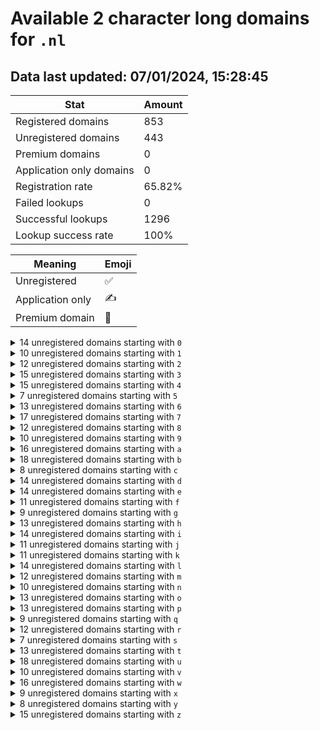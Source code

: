 # Available 2 character long domains for `.nl`

## Data last updated: 07/01/2024, 15:28:45

|Stat|Amount|
|--|--|
|Registered domains|853|
|Unregistered domains|443|
|Premium domains|0|
|Application only domains|0|
|Registration rate|65.82%|
|Failed lookups|0|
|Successful lookups|1296|
|Lookup success rate|100%|


|Meaning|Emoji|
|--|--|
|Unregistered|:white_check_mark:|
|Application only|:writing_hand:|
|Premium domain|:gem:|

<details>
<summary>14 unregistered domains starting with <bold><code>0</code></bold></summary>

|Type|Domain|
|--|--|
|:white_check_mark:|`00.nl`|
|:white_check_mark:|`01.nl`|
|:white_check_mark:|`02.nl`|
|:white_check_mark:|`06.nl`|
|:white_check_mark:|`09.nl`|
|:white_check_mark:|`0g.nl`|
|:white_check_mark:|`0h.nl`|
|:white_check_mark:|`0i.nl`|
|:white_check_mark:|`0j.nl`|
|:white_check_mark:|`0o.nl`|
|:white_check_mark:|`0p.nl`|
|:white_check_mark:|`0s.nl`|
|:white_check_mark:|`0t.nl`|
|:white_check_mark:|`0z.nl`|
</details>
<details>
<summary>10 unregistered domains starting with <bold><code>1</code></bold></summary>

|Type|Domain|
|--|--|
|:white_check_mark:|`14.nl`|
|:white_check_mark:|`17.nl`|
|:white_check_mark:|`18.nl`|
|:white_check_mark:|`19.nl`|
|:white_check_mark:|`1f.nl`|
|:white_check_mark:|`1g.nl`|
|:white_check_mark:|`1l.nl`|
|:white_check_mark:|`1u.nl`|
|:white_check_mark:|`1v.nl`|
|:white_check_mark:|`1z.nl`|
</details>
<details>
<summary>12 unregistered domains starting with <bold><code>2</code></bold></summary>

|Type|Domain|
|--|--|
|:white_check_mark:|`21.nl`|
|:white_check_mark:|`22.nl`|
|:white_check_mark:|`26.nl`|
|:white_check_mark:|`2c.nl`|
|:white_check_mark:|`2d.nl`|
|:white_check_mark:|`2g.nl`|
|:white_check_mark:|`2h.nl`|
|:white_check_mark:|`2i.nl`|
|:white_check_mark:|`2j.nl`|
|:white_check_mark:|`2k.nl`|
|:white_check_mark:|`2n.nl`|
|:white_check_mark:|`2x.nl`|
</details>
<details>
<summary>15 unregistered domains starting with <bold><code>3</code></bold></summary>

|Type|Domain|
|--|--|
|:white_check_mark:|`30.nl`|
|:white_check_mark:|`34.nl`|
|:white_check_mark:|`39.nl`|
|:white_check_mark:|`3j.nl`|
|:white_check_mark:|`3k.nl`|
|:white_check_mark:|`3l.nl`|
|:white_check_mark:|`3p.nl`|
|:white_check_mark:|`3q.nl`|
|:white_check_mark:|`3r.nl`|
|:white_check_mark:|`3s.nl`|
|:white_check_mark:|`3t.nl`|
|:white_check_mark:|`3u.nl`|
|:white_check_mark:|`3v.nl`|
|:white_check_mark:|`3w.nl`|
|:white_check_mark:|`3x.nl`|
</details>
<details>
<summary>15 unregistered domains starting with <bold><code>4</code></bold></summary>

|Type|Domain|
|--|--|
|:white_check_mark:|`43.nl`|
|:white_check_mark:|`46.nl`|
|:white_check_mark:|`47.nl`|
|:white_check_mark:|`48.nl`|
|:white_check_mark:|`49.nl`|
|:white_check_mark:|`4a.nl`|
|:white_check_mark:|`4e.nl`|
|:white_check_mark:|`4f.nl`|
|:white_check_mark:|`4g.nl`|
|:white_check_mark:|`4l.nl`|
|:white_check_mark:|`4m.nl`|
|:white_check_mark:|`4n.nl`|
|:white_check_mark:|`4s.nl`|
|:white_check_mark:|`4v.nl`|
|:white_check_mark:|`4y.nl`|
</details>
<details>
<summary>7 unregistered domains starting with <bold><code>5</code></bold></summary>

|Type|Domain|
|--|--|
|:white_check_mark:|`5e.nl`|
|:white_check_mark:|`5f.nl`|
|:white_check_mark:|`5g.nl`|
|:white_check_mark:|`5h.nl`|
|:white_check_mark:|`5w.nl`|
|:white_check_mark:|`5x.nl`|
|:white_check_mark:|`5y.nl`|
</details>
<details>
<summary>13 unregistered domains starting with <bold><code>6</code></bold></summary>

|Type|Domain|
|--|--|
|:white_check_mark:|`62.nl`|
|:white_check_mark:|`6a.nl`|
|:white_check_mark:|`6b.nl`|
|:white_check_mark:|`6c.nl`|
|:white_check_mark:|`6d.nl`|
|:white_check_mark:|`6g.nl`|
|:white_check_mark:|`6h.nl`|
|:white_check_mark:|`6i.nl`|
|:white_check_mark:|`6j.nl`|
|:white_check_mark:|`6k.nl`|
|:white_check_mark:|`6l.nl`|
|:white_check_mark:|`6m.nl`|
|:white_check_mark:|`6x.nl`|
</details>
<details>
<summary>17 unregistered domains starting with <bold><code>7</code></bold></summary>

|Type|Domain|
|--|--|
|:white_check_mark:|`75.nl`|
|:white_check_mark:|`76.nl`|
|:white_check_mark:|`7e.nl`|
|:white_check_mark:|`7k.nl`|
|:white_check_mark:|`7l.nl`|
|:white_check_mark:|`7m.nl`|
|:white_check_mark:|`7n.nl`|
|:white_check_mark:|`7o.nl`|
|:white_check_mark:|`7p.nl`|
|:white_check_mark:|`7s.nl`|
|:white_check_mark:|`7t.nl`|
|:white_check_mark:|`7u.nl`|
|:white_check_mark:|`7v.nl`|
|:white_check_mark:|`7w.nl`|
|:white_check_mark:|`7x.nl`|
|:white_check_mark:|`7y.nl`|
|:white_check_mark:|`7z.nl`|
</details>
<details>
<summary>12 unregistered domains starting with <bold><code>8</code></bold></summary>

|Type|Domain|
|--|--|
|:white_check_mark:|`82.nl`|
|:white_check_mark:|`83.nl`|
|:white_check_mark:|`84.nl`|
|:white_check_mark:|`85.nl`|
|:white_check_mark:|`88.nl`|
|:white_check_mark:|`89.nl`|
|:white_check_mark:|`8e.nl`|
|:white_check_mark:|`8i.nl`|
|:white_check_mark:|`8j.nl`|
|:white_check_mark:|`8r.nl`|
|:white_check_mark:|`8y.nl`|
|:white_check_mark:|`8z.nl`|
</details>
<details>
<summary>10 unregistered domains starting with <bold><code>9</code></bold></summary>

|Type|Domain|
|--|--|
|:white_check_mark:|`93.nl`|
|:white_check_mark:|`94.nl`|
|:white_check_mark:|`99.nl`|
|:white_check_mark:|`9a.nl`|
|:white_check_mark:|`9b.nl`|
|:white_check_mark:|`9e.nl`|
|:white_check_mark:|`9f.nl`|
|:white_check_mark:|`9q.nl`|
|:white_check_mark:|`9r.nl`|
|:white_check_mark:|`9u.nl`|
</details>
<details>
<summary>16 unregistered domains starting with <bold><code>a</code></bold></summary>

|Type|Domain|
|--|--|
|:white_check_mark:|`a5.nl`|
|:white_check_mark:|`ab.nl`|
|:white_check_mark:|`ac.nl`|
|:white_check_mark:|`ad.nl`|
|:white_check_mark:|`ae.nl`|
|:white_check_mark:|`af.nl`|
|:white_check_mark:|`ag.nl`|
|:white_check_mark:|`ah.nl`|
|:white_check_mark:|`ai.nl`|
|:white_check_mark:|`ak.nl`|
|:white_check_mark:|`al.nl`|
|:white_check_mark:|`ap.nl`|
|:white_check_mark:|`aq.nl`|
|:white_check_mark:|`ar.nl`|
|:white_check_mark:|`aw.nl`|
|:white_check_mark:|`ax.nl`|
</details>
<details>
<summary>18 unregistered domains starting with <bold><code>b</code></bold></summary>

|Type|Domain|
|--|--|
|:white_check_mark:|`b0.nl`|
|:white_check_mark:|`b1.nl`|
|:white_check_mark:|`b2.nl`|
|:white_check_mark:|`b3.nl`|
|:white_check_mark:|`b4.nl`|
|:white_check_mark:|`bh.nl`|
|:white_check_mark:|`bk.nl`|
|:white_check_mark:|`bl.nl`|
|:white_check_mark:|`bo.nl`|
|:white_check_mark:|`bp.nl`|
|:white_check_mark:|`bq.nl`|
|:white_check_mark:|`bt.nl`|
|:white_check_mark:|`bu.nl`|
|:white_check_mark:|`bv.nl`|
|:white_check_mark:|`bw.nl`|
|:white_check_mark:|`bx.nl`|
|:white_check_mark:|`by.nl`|
|:white_check_mark:|`bz.nl`|
</details>
<details>
<summary>8 unregistered domains starting with <bold><code>c</code></bold></summary>

|Type|Domain|
|--|--|
|:white_check_mark:|`c0.nl`|
|:white_check_mark:|`c5.nl`|
|:white_check_mark:|`c6.nl`|
|:white_check_mark:|`c9.nl`|
|:white_check_mark:|`ch.nl`|
|:white_check_mark:|`ci.nl`|
|:white_check_mark:|`cj.nl`|
|:white_check_mark:|`cr.nl`|
</details>
<details>
<summary>14 unregistered domains starting with <bold><code>d</code></bold></summary>

|Type|Domain|
|--|--|
|:white_check_mark:|`d0.nl`|
|:white_check_mark:|`d4.nl`|
|:white_check_mark:|`d7.nl`|
|:white_check_mark:|`d8.nl`|
|:white_check_mark:|`d9.nl`|
|:white_check_mark:|`dc.nl`|
|:white_check_mark:|`df.nl`|
|:white_check_mark:|`dl.nl`|
|:white_check_mark:|`do.nl`|
|:white_check_mark:|`dp.nl`|
|:white_check_mark:|`dq.nl`|
|:white_check_mark:|`dr.nl`|
|:white_check_mark:|`ds.nl`|
|:white_check_mark:|`dz.nl`|
</details>
<details>
<summary>14 unregistered domains starting with <bold><code>e</code></bold></summary>

|Type|Domain|
|--|--|
|:white_check_mark:|`e4.nl`|
|:white_check_mark:|`e5.nl`|
|:white_check_mark:|`e6.nl`|
|:white_check_mark:|`ea.nl`|
|:white_check_mark:|`eb.nl`|
|:white_check_mark:|`eg.nl`|
|:white_check_mark:|`ej.nl`|
|:white_check_mark:|`ek.nl`|
|:white_check_mark:|`en.nl`|
|:white_check_mark:|`eo.nl`|
|:white_check_mark:|`ep.nl`|
|:white_check_mark:|`es.nl`|
|:white_check_mark:|`et.nl`|
|:white_check_mark:|`ez.nl`|
</details>
<details>
<summary>11 unregistered domains starting with <bold><code>f</code></bold></summary>

|Type|Domain|
|--|--|
|:white_check_mark:|`f2.nl`|
|:white_check_mark:|`f5.nl`|
|:white_check_mark:|`fb.nl`|
|:white_check_mark:|`fi.nl`|
|:white_check_mark:|`fl.nl`|
|:white_check_mark:|`fm.nl`|
|:white_check_mark:|`fn.nl`|
|:white_check_mark:|`fo.nl`|
|:white_check_mark:|`fu.nl`|
|:white_check_mark:|`fv.nl`|
|:white_check_mark:|`fw.nl`|
</details>
<details>
<summary>9 unregistered domains starting with <bold><code>g</code></bold></summary>

|Type|Domain|
|--|--|
|:white_check_mark:|`g2.nl`|
|:white_check_mark:|`g3.nl`|
|:white_check_mark:|`g8.nl`|
|:white_check_mark:|`g9.nl`|
|:white_check_mark:|`ge.nl`|
|:white_check_mark:|`gh.nl`|
|:white_check_mark:|`gi.nl`|
|:white_check_mark:|`gl.nl`|
|:white_check_mark:|`gz.nl`|
</details>
<details>
<summary>13 unregistered domains starting with <bold><code>h</code></bold></summary>

|Type|Domain|
|--|--|
|:white_check_mark:|`h1.nl`|
|:white_check_mark:|`h2.nl`|
|:white_check_mark:|`h3.nl`|
|:white_check_mark:|`h4.nl`|
|:white_check_mark:|`ha.nl`|
|:white_check_mark:|`hb.nl`|
|:white_check_mark:|`he.nl`|
|:white_check_mark:|`hq.nl`|
|:white_check_mark:|`hr.nl`|
|:white_check_mark:|`hs.nl`|
|:white_check_mark:|`hv.nl`|
|:white_check_mark:|`hw.nl`|
|:white_check_mark:|`hx.nl`|
</details>
<details>
<summary>14 unregistered domains starting with <bold><code>i</code></bold></summary>

|Type|Domain|
|--|--|
|:white_check_mark:|`i1.nl`|
|:white_check_mark:|`i4.nl`|
|:white_check_mark:|`i5.nl`|
|:white_check_mark:|`i6.nl`|
|:white_check_mark:|`i9.nl`|
|:white_check_mark:|`ie.nl`|
|:white_check_mark:|`if.nl`|
|:white_check_mark:|`ig.nl`|
|:white_check_mark:|`ih.nl`|
|:white_check_mark:|`im.nl`|
|:white_check_mark:|`ip.nl`|
|:white_check_mark:|`iq.nl`|
|:white_check_mark:|`ir.nl`|
|:white_check_mark:|`iw.nl`|
</details>
<details>
<summary>11 unregistered domains starting with <bold><code>j</code></bold></summary>

|Type|Domain|
|--|--|
|:white_check_mark:|`j3.nl`|
|:white_check_mark:|`j4.nl`|
|:white_check_mark:|`jc.nl`|
|:white_check_mark:|`jd.nl`|
|:white_check_mark:|`je.nl`|
|:white_check_mark:|`jf.nl`|
|:white_check_mark:|`jt.nl`|
|:white_check_mark:|`ju.nl`|
|:white_check_mark:|`jv.nl`|
|:white_check_mark:|`jw.nl`|
|:white_check_mark:|`jx.nl`|
</details>
<details>
<summary>11 unregistered domains starting with <bold><code>k</code></bold></summary>

|Type|Domain|
|--|--|
|:white_check_mark:|`k6.nl`|
|:white_check_mark:|`k7.nl`|
|:white_check_mark:|`k8.nl`|
|:white_check_mark:|`k9.nl`|
|:white_check_mark:|`kb.nl`|
|:white_check_mark:|`kc.nl`|
|:white_check_mark:|`kf.nl`|
|:white_check_mark:|`km.nl`|
|:white_check_mark:|`kn.nl`|
|:white_check_mark:|`ko.nl`|
|:white_check_mark:|`kx.nl`|
</details>
<details>
<summary>14 unregistered domains starting with <bold><code>l</code></bold></summary>

|Type|Domain|
|--|--|
|:white_check_mark:|`l5.nl`|
|:white_check_mark:|`l8.nl`|
|:white_check_mark:|`la.nl`|
|:white_check_mark:|`le.nl`|
|:white_check_mark:|`lf.nl`|
|:white_check_mark:|`lg.nl`|
|:white_check_mark:|`lh.nl`|
|:white_check_mark:|`li.nl`|
|:white_check_mark:|`lj.nl`|
|:white_check_mark:|`lk.nl`|
|:white_check_mark:|`lo.nl`|
|:white_check_mark:|`lu.nl`|
|:white_check_mark:|`lv.nl`|
|:white_check_mark:|`lw.nl`|
</details>
<details>
<summary>12 unregistered domains starting with <bold><code>m</code></bold></summary>

|Type|Domain|
|--|--|
|:white_check_mark:|`m0.nl`|
|:white_check_mark:|`m1.nl`|
|:white_check_mark:|`m6.nl`|
|:white_check_mark:|`m7.nl`|
|:white_check_mark:|`md.nl`|
|:white_check_mark:|`me.nl`|
|:white_check_mark:|`mh.nl`|
|:white_check_mark:|`mi.nl`|
|:white_check_mark:|`mo.nl`|
|:white_check_mark:|`mp.nl`|
|:white_check_mark:|`mq.nl`|
|:white_check_mark:|`mz.nl`|
</details>
<details>
<summary>10 unregistered domains starting with <bold><code>n</code></bold></summary>

|Type|Domain|
|--|--|
|:white_check_mark:|`na.nl`|
|:white_check_mark:|`ne.nl`|
|:white_check_mark:|`nf.nl`|
|:white_check_mark:|`ng.nl`|
|:white_check_mark:|`nl.nl`|
|:white_check_mark:|`nm.nl`|
|:white_check_mark:|`nq.nl`|
|:white_check_mark:|`nt.nl`|
|:white_check_mark:|`nu.nl`|
|:white_check_mark:|`nv.nl`|
</details>
<details>
<summary>13 unregistered domains starting with <bold><code>o</code></bold></summary>

|Type|Domain|
|--|--|
|:white_check_mark:|`o3.nl`|
|:white_check_mark:|`o4.nl`|
|:white_check_mark:|`o5.nl`|
|:white_check_mark:|`o6.nl`|
|:white_check_mark:|`o7.nl`|
|:white_check_mark:|`o8.nl`|
|:white_check_mark:|`od.nl`|
|:white_check_mark:|`oe.nl`|
|:white_check_mark:|`of.nl`|
|:white_check_mark:|`op.nl`|
|:white_check_mark:|`oq.nl`|
|:white_check_mark:|`ox.nl`|
|:white_check_mark:|`oy.nl`|
</details>
<details>
<summary>13 unregistered domains starting with <bold><code>p</code></bold></summary>

|Type|Domain|
|--|--|
|:white_check_mark:|`p0.nl`|
|:white_check_mark:|`p4.nl`|
|:white_check_mark:|`p5.nl`|
|:white_check_mark:|`pb.nl`|
|:white_check_mark:|`pc.nl`|
|:white_check_mark:|`pd.nl`|
|:white_check_mark:|`pe.nl`|
|:white_check_mark:|`ph.nl`|
|:white_check_mark:|`pl.nl`|
|:white_check_mark:|`ps.nl`|
|:white_check_mark:|`pt.nl`|
|:white_check_mark:|`pu.nl`|
|:white_check_mark:|`pv.nl`|
</details>
<details>
<summary>9 unregistered domains starting with <bold><code>q</code></bold></summary>

|Type|Domain|
|--|--|
|:white_check_mark:|`q6.nl`|
|:white_check_mark:|`q7.nl`|
|:white_check_mark:|`q8.nl`|
|:white_check_mark:|`q9.nl`|
|:white_check_mark:|`qn.nl`|
|:white_check_mark:|`qo.nl`|
|:white_check_mark:|`qp.nl`|
|:white_check_mark:|`qq.nl`|
|:white_check_mark:|`qt.nl`|
</details>
<details>
<summary>12 unregistered domains starting with <bold><code>r</code></bold></summary>

|Type|Domain|
|--|--|
|:white_check_mark:|`r0.nl`|
|:white_check_mark:|`r5.nl`|
|:white_check_mark:|`r6.nl`|
|:white_check_mark:|`r7.nl`|
|:white_check_mark:|`r8.nl`|
|:white_check_mark:|`r9.nl`|
|:white_check_mark:|`rc.nl`|
|:white_check_mark:|`rd.nl`|
|:white_check_mark:|`re.nl`|
|:white_check_mark:|`rj.nl`|
|:white_check_mark:|`rs.nl`|
|:white_check_mark:|`rv.nl`|
</details>
<details>
<summary>7 unregistered domains starting with <bold><code>s</code></bold></summary>

|Type|Domain|
|--|--|
|:white_check_mark:|`s3.nl`|
|:white_check_mark:|`s6.nl`|
|:white_check_mark:|`sf.nl`|
|:white_check_mark:|`sg.nl`|
|:white_check_mark:|`sh.nl`|
|:white_check_mark:|`sm.nl`|
|:white_check_mark:|`sy.nl`|
</details>
<details>
<summary>13 unregistered domains starting with <bold><code>t</code></bold></summary>

|Type|Domain|
|--|--|
|:white_check_mark:|`t2.nl`|
|:white_check_mark:|`t3.nl`|
|:white_check_mark:|`t4.nl`|
|:white_check_mark:|`t5.nl`|
|:white_check_mark:|`t6.nl`|
|:white_check_mark:|`tb.nl`|
|:white_check_mark:|`tf.nl`|
|:white_check_mark:|`tg.nl`|
|:white_check_mark:|`th.nl`|
|:white_check_mark:|`tn.nl`|
|:white_check_mark:|`tt.nl`|
|:white_check_mark:|`tu.nl`|
|:white_check_mark:|`tv.nl`|
</details>
<details>
<summary>18 unregistered domains starting with <bold><code>u</code></bold></summary>

|Type|Domain|
|--|--|
|:white_check_mark:|`u0.nl`|
|:white_check_mark:|`u1.nl`|
|:white_check_mark:|`u2.nl`|
|:white_check_mark:|`u3.nl`|
|:white_check_mark:|`u6.nl`|
|:white_check_mark:|`ub.nl`|
|:white_check_mark:|`uc.nl`|
|:white_check_mark:|`ul.nl`|
|:white_check_mark:|`um.nl`|
|:white_check_mark:|`un.nl`|
|:white_check_mark:|`uo.nl`|
|:white_check_mark:|`ur.nl`|
|:white_check_mark:|`us.nl`|
|:white_check_mark:|`ut.nl`|
|:white_check_mark:|`uu.nl`|
|:white_check_mark:|`uv.nl`|
|:white_check_mark:|`uw.nl`|
|:white_check_mark:|`uz.nl`|
</details>
<details>
<summary>10 unregistered domains starting with <bold><code>v</code></bold></summary>

|Type|Domain|
|--|--|
|:white_check_mark:|`v2.nl`|
|:white_check_mark:|`v3.nl`|
|:white_check_mark:|`vb.nl`|
|:white_check_mark:|`vl.nl`|
|:white_check_mark:|`vm.nl`|
|:white_check_mark:|`vn.nl`|
|:white_check_mark:|`vo.nl`|
|:white_check_mark:|`vt.nl`|
|:white_check_mark:|`vw.nl`|
|:white_check_mark:|`vx.nl`|
</details>
<details>
<summary>16 unregistered domains starting with <bold><code>w</code></bold></summary>

|Type|Domain|
|--|--|
|:white_check_mark:|`w1.nl`|
|:white_check_mark:|`w2.nl`|
|:white_check_mark:|`w5.nl`|
|:white_check_mark:|`w9.nl`|
|:white_check_mark:|`wa.nl`|
|:white_check_mark:|`wb.nl`|
|:white_check_mark:|`wc.nl`|
|:white_check_mark:|`wd.nl`|
|:white_check_mark:|`wh.nl`|
|:white_check_mark:|`wk.nl`|
|:white_check_mark:|`wl.nl`|
|:white_check_mark:|`wm.nl`|
|:white_check_mark:|`wn.nl`|
|:white_check_mark:|`wo.nl`|
|:white_check_mark:|`wp.nl`|
|:white_check_mark:|`wv.nl`|
</details>
<details>
<summary>9 unregistered domains starting with <bold><code>x</code></bold></summary>

|Type|Domain|
|--|--|
|:white_check_mark:|`xj.nl`|
|:white_check_mark:|`xk.nl`|
|:white_check_mark:|`xl.nl`|
|:white_check_mark:|`xm.nl`|
|:white_check_mark:|`xn.nl`|
|:white_check_mark:|`xo.nl`|
|:white_check_mark:|`xp.nl`|
|:white_check_mark:|`xv.nl`|
|:white_check_mark:|`xw.nl`|
</details>
<details>
<summary>8 unregistered domains starting with <bold><code>y</code></bold></summary>

|Type|Domain|
|--|--|
|:white_check_mark:|`y4.nl`|
|:white_check_mark:|`y8.nl`|
|:white_check_mark:|`y9.nl`|
|:white_check_mark:|`yd.nl`|
|:white_check_mark:|`ye.nl`|
|:white_check_mark:|`yf.nl`|
|:white_check_mark:|`yk.nl`|
|:white_check_mark:|`yw.nl`|
</details>
<details>
<summary>15 unregistered domains starting with <bold><code>z</code></bold></summary>

|Type|Domain|
|--|--|
|:white_check_mark:|`z1.nl`|
|:white_check_mark:|`z2.nl`|
|:white_check_mark:|`z3.nl`|
|:white_check_mark:|`z4.nl`|
|:white_check_mark:|`z7.nl`|
|:white_check_mark:|`z8.nl`|
|:white_check_mark:|`za.nl`|
|:white_check_mark:|`zb.nl`|
|:white_check_mark:|`zc.nl`|
|:white_check_mark:|`zh.nl`|
|:white_check_mark:|`zk.nl`|
|:white_check_mark:|`zs.nl`|
|:white_check_mark:|`zt.nl`|
|:white_check_mark:|`zu.nl`|
|:white_check_mark:|`zy.nl`|
</details>